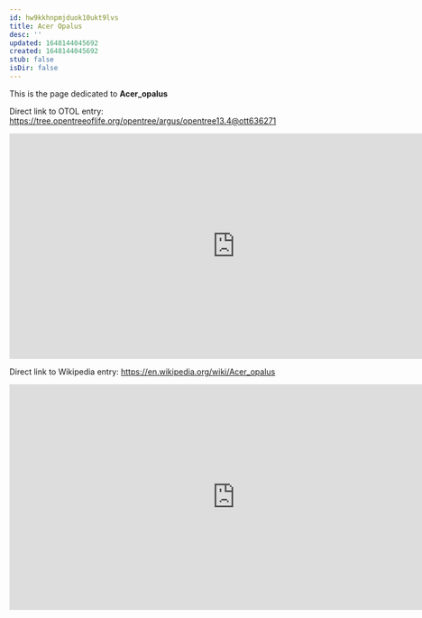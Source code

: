 ```yaml
---
id: hw9kkhnpmjduok10ukt9lvs
title: Acer Opalus
desc: ''
updated: 1648144045692
created: 1648144045692
stub: false
isDir: false
---
```

This is the page dedicated to **Acer_opalus**


Direct link to OTOL entry: https://tree.opentreeoflife.org/opentree/argus/opentree13.4@ott636271



<html>
    <body>
    <iframe src="https://tree.opentreeoflife.org/opentree/argus/opentree13.4@ott636271"
    width="800" height="400" frameborder="0" allowfullscreen> </iframe>
    </body>
</html>
    


Direct link to Wikipedia entry: https://en.wikipedia.org/wiki/Acer_opalus



<html>
    <body>
    <iframe src="https://en.wikipedia.org/wiki/Acer_opalus"
    width="800" height="400" frameborder="0" allowfullscreen> </iframe>
    </body>
</html>
    
